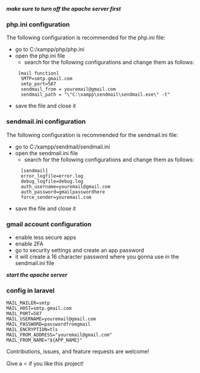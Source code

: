 
***make sure to turn off the apache server first***
### php.ini configuration

The following configuration is recommended for the php.ini file:
 
  - go to C:/xampp/php/php.ini
  - open the php.ini file
    - search for the following configurations and change them as follows:
     ```
      [mail function]
       SMTP=smtp.gmail.com
       smtp_port=587
       sendmail_from = youremail@gmail.com
       sendmail_path = "\"C:\xampp\sendmail\sendmail.exe\" -t"
     ```
 - save the file and close it

### sendmail.ini configuration
 The following configuration is recommended for the sendmail.ini file:
 
  - go to C:/xampp/sendmail/sendmail.ini
  - open the sendmail.ini file
    - search for the following configurations and change them as follows:
     ```
       [sendmail]
       error_logfile=error.log
       debug_logfile=debug.log
       auth_username=youremail@gmail.com
       auth_password=gmailpasswordhere
       force_sender=youremail.com
    ```
   - save the file and close it

### gmail account configuration

 - enable less secure apps
 - enable 2FA
 - go to security settings and create an app password
 - it will create a 16 character password where you gonna use in the sendmail.ini file

***start the apache server***

### config in laravel

```
MAIL_MAILER=smtp
MAIL_HOST=smtp.gmail.com
MAIL_PORT=587
MAIL_USERNAME=youremail@gmail.com
MAIL_PASSWORD=passwordfromgmail
MAIL_ENCRYPTION=tls
MAIL_FROM_ADDRESS="youremail@gmail.com"
MAIL_FROM_NAME="${APP_NAME}"
```

Contributions, issues, and feature requests are welcome!

Give a ⭐️ if you like this project!
